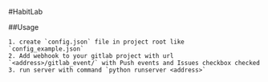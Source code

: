 #HabitLab

##Usage
 
    1. create `config.json` file in project root like `config_example.json`
    2. Add webhook to your gitlab project with url `<address>/gitlab_event/` with Push events and Issues checkbox checked
    3. run server with command `python runserver <address>`